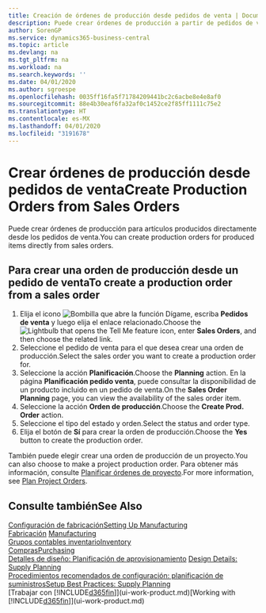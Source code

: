 ```yaml
---
title: Creación de órdenes de producción desde pedidos de venta | Documentos de Microsoft
description: Puede crear órdenes de producción a partir de pedidos de venta en el departamento Ventas y Marketing.
author: SorenGP
ms.service: dynamics365-business-central
ms.topic: article
ms.devlang: na
ms.tgt_pltfrm: na
ms.workload: na
ms.search.keywords: ''
ms.date: 04/01/2020
ms.author: sgroespe
ms.openlocfilehash: 0035ff16fa5f71784209441bc2c6acbe8e4e8af0
ms.sourcegitcommit: 88e4b30eaf6fa32af0c1452ce2f85ff1111c75e2
ms.translationtype: HT
ms.contentlocale: es-MX
ms.lasthandoff: 04/01/2020
ms.locfileid: "3191678"
---
```

# <a name="create-production-orders-from-sales-orders"></a><span data-ttu-id="c4573-103">Crear órdenes de producción desde pedidos de venta</span><span class="sxs-lookup"><span data-stu-id="c4573-103">Create Production Orders from Sales Orders</span></span>
<span data-ttu-id="c4573-104">Puede crear órdenes de producción para artículos producidos directamente desde los pedidos de venta.</span><span class="sxs-lookup"><span data-stu-id="c4573-104">You can create production orders for produced items directly from sales orders.</span></span>  

## <a name="to-create-a-production-order-from-a-sales-order"></a><span data-ttu-id="c4573-105">Para crear una orden de producción desde un pedido de venta</span><span class="sxs-lookup"><span data-stu-id="c4573-105">To create a production order from a sales order</span></span>  

1.  <span data-ttu-id="c4573-106">Elija el icono ![Bombilla que abre la función Dígame](media/ui-search/search_small.png "Dígame qué desea hacer"), escriba **Pedidos de venta** y luego elija el enlace relacionado.</span><span class="sxs-lookup"><span data-stu-id="c4573-106">Choose the ![Lightbulb that opens the Tell Me feature](media/ui-search/search_small.png "Tell me what you want to do") icon, enter **Sales Orders**, and then choose the related link.</span></span>  
2.  <span data-ttu-id="c4573-107">Seleccione el pedido de venta para el que desea crear una orden de producción.</span><span class="sxs-lookup"><span data-stu-id="c4573-107">Select the sales order you want to create a production order for.</span></span>  
3.  <span data-ttu-id="c4573-108">Seleccione la acción **Planificación**.</span><span class="sxs-lookup"><span data-stu-id="c4573-108">Choose the **Planning** action.</span></span> <span data-ttu-id="c4573-109">En la página **Planificación pedido venta**, puede consultar la disponibilidad de un producto incluido en un pedido de venta.</span><span class="sxs-lookup"><span data-stu-id="c4573-109">On the **Sales Order Planning** page, you can view the availability of the sales order item.</span></span>  
4.  <span data-ttu-id="c4573-110">Seleccione la acción **Orden de producción**.</span><span class="sxs-lookup"><span data-stu-id="c4573-110">Choose the **Create Prod. Order** action.</span></span>  
5.  <span data-ttu-id="c4573-111">Seleccione el tipo del estado y orden.</span><span class="sxs-lookup"><span data-stu-id="c4573-111">Select the status and order type.</span></span>  
6.  <span data-ttu-id="c4573-112">Elija el botón de **Sí** para crear la orden de producción.</span><span class="sxs-lookup"><span data-stu-id="c4573-112">Choose the **Yes** button to create the production order.</span></span>

<span data-ttu-id="c4573-113">También puede elegir crear una orden de producción de un proyecto.</span><span class="sxs-lookup"><span data-stu-id="c4573-113">You can also choose to make a project production order.</span></span> <span data-ttu-id="c4573-114">Para obtener más información, consulte [Planificar órdenes de proyecto](production-how-to-plan-project-orders.md).</span><span class="sxs-lookup"><span data-stu-id="c4573-114">For more information, see [Plan Project Orders](production-how-to-plan-project-orders.md).</span></span>   

## <a name="see-also"></a><span data-ttu-id="c4573-115">Consulte también</span><span class="sxs-lookup"><span data-stu-id="c4573-115">See Also</span></span>  
[<span data-ttu-id="c4573-116">Configuración de fabricación</span><span class="sxs-lookup"><span data-stu-id="c4573-116">Setting Up Manufacturing</span></span>](production-configure-production-processes.md)  
<span data-ttu-id="c4573-117">[Fabricación](production-manage-manufacturing.md)  </span><span class="sxs-lookup"><span data-stu-id="c4573-117">[Manufacturing](production-manage-manufacturing.md)  </span></span>  
[<span data-ttu-id="c4573-118">Grupos contables inventario</span><span class="sxs-lookup"><span data-stu-id="c4573-118">Inventory</span></span>](inventory-manage-inventory.md)  
[<span data-ttu-id="c4573-119">Compras</span><span class="sxs-lookup"><span data-stu-id="c4573-119">Purchasing</span></span>](purchasing-manage-purchasing.md)  
<span data-ttu-id="c4573-120">[Detalles de diseño: Planificación de aprovisionamiento](design-details-supply-planning.md) </span><span class="sxs-lookup"><span data-stu-id="c4573-120">[Design Details: Supply Planning](design-details-supply-planning.md) </span></span>  
[<span data-ttu-id="c4573-121">Procedimientos recomendados de configuración: planificación de suministros</span><span class="sxs-lookup"><span data-stu-id="c4573-121">Setup Best Practices: Supply Planning</span></span>](setup-best-practices-supply-planning.md)  
<span data-ttu-id="c4573-122">[Trabajar con [!INCLUDE[d365fin](includes/d365fin_md.md)]](ui-work-product.md)</span><span class="sxs-lookup"><span data-stu-id="c4573-122">[Working with [!INCLUDE[d365fin](includes/d365fin_md.md)]](ui-work-product.md)</span></span>
